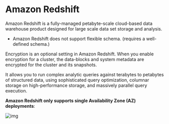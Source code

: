 # Amazon Redshift

Amazon Redshift is a fully-managed petabyte-scale cloud-based data warehouse product designed for large scale data set storage and analysis.

- Amazon Redshift does not support flexible schema. (requires a well-defined schema.)

Encryption is an optional setting in Amazon Redshift. When you enable encryption for a cluster, the data-blocks and system metadata are encrypted for the cluster and its snapshots.

It allows you to run complex analytic queries against terabytes to petabytes of structured data, using sophisticated query optimization, columnar storage on high-performance storage, and massively parallel query execution.

**Amazon Redshift only supports single Availability Zone (AZ) deployments**:

![img](https://assets-pt.media.datacumulus.com/aws-clf-pt/assets/pt3-q12-i3.jpg)
